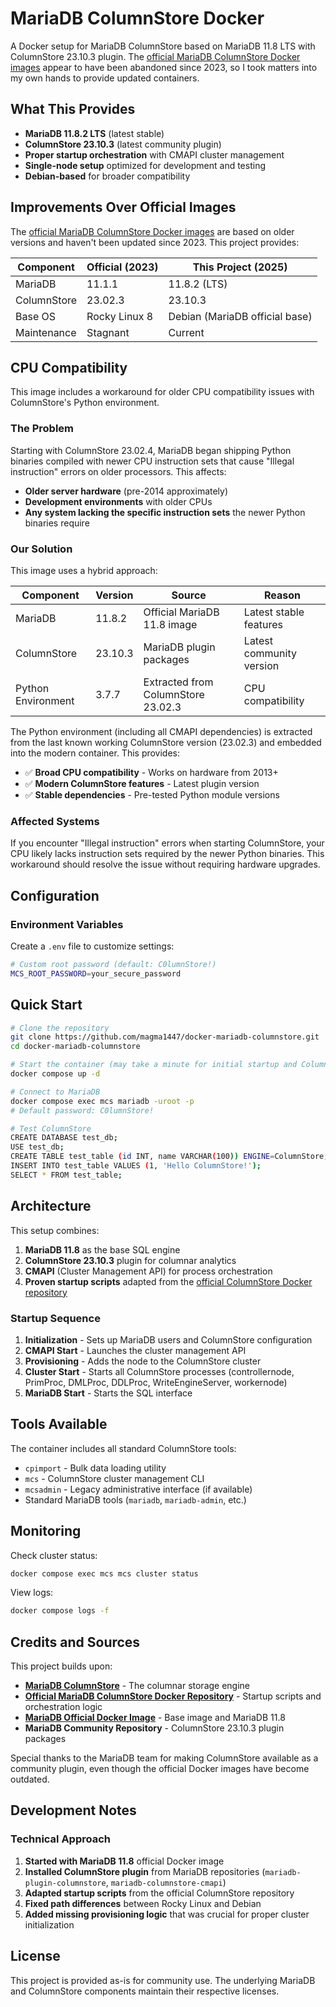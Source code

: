 # MariaDB ColumnStore Docker

A Docker setup for MariaDB ColumnStore based on MariaDB 11.8 LTS with ColumnStore 23.10.3 plugin. The [official MariaDB ColumnStore Docker images](https://hub.docker.com/r/mariadb/columnstore) appear to have been abandoned since 2023, so I took matters into my own hands to provide updated containers.

## What This Provides

- **MariaDB 11.8.2 LTS** (latest stable)
- **ColumnStore 23.10.3** (latest community plugin)
- **Proper startup orchestration** with CMAPI cluster management
- **Single-node setup** optimized for development and testing
- **Debian-based** for broader compatibility

## Improvements Over Official Images

The [official MariaDB ColumnStore Docker images](https://hub.docker.com/r/mariadb/columnstore) are based on older versions and haven't been updated since 2023. This project provides:

| Component | Official (2023) | This Project (2025) |
|-----------|-----------------|---------------------|
| MariaDB | 11.1.1 | 11.8.2 (LTS) |
| ColumnStore | 23.02.3 | 23.10.3 |
| Base OS | Rocky Linux 8 | Debian (MariaDB official base) |
| Maintenance | Stagnant | Current |

## CPU Compatibility

This image includes a workaround for older CPU compatibility issues with ColumnStore's Python environment.

### The Problem

Starting with ColumnStore 23.02.4, MariaDB began shipping Python binaries compiled with newer CPU instruction sets that cause "Illegal instruction" errors on older processors. This affects:

- **Older server hardware** (pre-2014 approximately)
- **Development environments** with older CPUs
- **Any system lacking the specific instruction sets** the newer Python binaries require

### Our Solution

This image uses a hybrid approach:

| Component | Version | Source | Reason |
|-----------|---------|--------|---------|
| MariaDB | 11.8.2 | Official MariaDB 11.8 image | Latest stable features |
| ColumnStore | 23.10.3 | MariaDB plugin packages | Latest community version |
| Python Environment | 3.7.7 | Extracted from ColumnStore 23.02.3 | CPU compatibility |

The Python environment (including all CMAPI dependencies) is extracted from the last known working ColumnStore version (23.02.3) and embedded into the modern container. This provides:

- ✅ **Broad CPU compatibility** - Works on hardware from 2013+
- ✅ **Modern ColumnStore features** - Latest plugin version  
- ✅ **Stable dependencies** - Pre-tested Python module versions

### Affected Systems

If you encounter "Illegal instruction" errors when starting ColumnStore, your CPU likely lacks instruction sets required by the newer Python binaries. This workaround should resolve the issue without requiring hardware upgrades.

## Configuration

### Environment Variables

Create a `.env` file to customize settings:

```bash
# Custom root password (default: C0lumnStore!)
MCS_ROOT_PASSWORD=your_secure_password
```

## Quick Start

```bash
# Clone the repository
git clone https://github.com/magma1447/docker-mariadb-columnstore.git
cd docker-mariadb-columnstore

# Start the container (may take a minute for initial startup and ColumnStore initialization)
docker compose up -d

# Connect to MariaDB
docker compose exec mcs mariadb -uroot -p
# Default password: C0lumnStore!

# Test ColumnStore
CREATE DATABASE test_db;
USE test_db;
CREATE TABLE test_table (id INT, name VARCHAR(100)) ENGINE=ColumnStore;
INSERT INTO test_table VALUES (1, 'Hello ColumnStore!');
SELECT * FROM test_table;
```

## Architecture

This setup combines:

1. **MariaDB 11.8** as the base SQL engine
2. **ColumnStore 23.10.3** plugin for columnar analytics
3. **CMAPI** (Cluster Management API) for process orchestration
4. **Proven startup scripts** adapted from the [official ColumnStore Docker repository](https://github.com/mariadb-corporation/mariadb-columnstore-docker)

### Startup Sequence

1. **Initialization** - Sets up MariaDB users and ColumnStore configuration
2. **CMAPI Start** - Launches the cluster management API
3. **Provisioning** - Adds the node to the ColumnStore cluster
4. **Cluster Start** - Starts all ColumnStore processes (controllernode, PrimProc, DMLProc, DDLProc, WriteEngineServer, workernode)
5. **MariaDB Start** - Starts the SQL interface

## Tools Available

The container includes all standard ColumnStore tools:

- `cpimport` - Bulk data loading utility
- `mcs` - ColumnStore cluster management CLI  
- `mcsadmin` - Legacy administrative interface (if available)
- Standard MariaDB tools (`mariadb`, `mariadb-admin`, etc.)

## Monitoring

Check cluster status:
```bash
docker compose exec mcs mcs cluster status
```

View logs:
```bash
docker compose logs -f
```

## Credits and Sources

This project builds upon:

- **[MariaDB ColumnStore](https://mariadb.com/docs/columnstore)** - The columnar storage engine
- **[Official MariaDB ColumnStore Docker Repository](https://github.com/mariadb-corporation/mariadb-columnstore-docker)** - Startup scripts and orchestration logic
- **[MariaDB Official Docker Image](https://hub.docker.com/_/mariadb)** - Base image and MariaDB 11.8
- **MariaDB Community Repository** - ColumnStore 23.10.3 plugin packages

Special thanks to the MariaDB team for making ColumnStore available as a community plugin, even though the official Docker images have become outdated.

## Development Notes

### Technical Approach

1. **Started with MariaDB 11.8** official Docker image
2. **Installed ColumnStore plugin** from MariaDB repositories (`mariadb-plugin-columnstore`, `mariadb-columnstore-cmapi`)
3. **Adapted startup scripts** from the official ColumnStore repository
4. **Fixed path differences** between Rocky Linux and Debian
5. **Added missing provisioning logic** that was crucial for proper cluster initialization

## License

This project is provided as-is for community use. The underlying MariaDB and ColumnStore components maintain their respective licenses.

